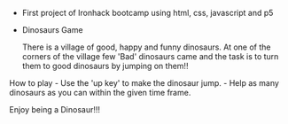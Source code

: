 * First project of Ironhack bootcamp using html, css, javascript and p5

* Dinosaurs Game 

	There is a village of good, happy and funny dinosaurs. At one of the corners of the village few 'Bad' dinosaurs came and the task is to turn them to good dinosaurs by jumping on them!! 

How to play
	- Use the 'up key' to make the dinosaur jump.
	- Help as many dinosaurs as you can within the given time frame. 

Enjoy being a Dinosaur!!! 
